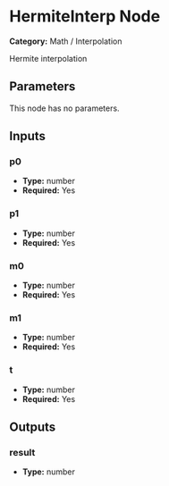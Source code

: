 
# HermiteInterp Node

**Category:** Math / Interpolation

Hermite interpolation

## Parameters

This node has no parameters.

## Inputs


### p0
- **Type:** number
- **Required:** Yes



### p1
- **Type:** number
- **Required:** Yes



### m0
- **Type:** number
- **Required:** Yes



### m1
- **Type:** number
- **Required:** Yes



### t
- **Type:** number
- **Required:** Yes



## Outputs


### result
- **Type:** number




